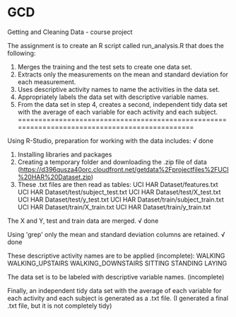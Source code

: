 # GCD
Getting and Cleaning Data - course project


The assignment is to create an R script called run_analysis.R that does the following:

1. Merges the training and the test sets to create one data set.
2. Extracts only the measurements on the mean and standard deviation for each measurement.
3. Uses descriptive activity names to name the activities in the data set.
4. Appropriately labels the data set with descriptive variable names.
5. From the data set in step 4, creates a second, independent tidy data set with the average
   of each variable for each activity and each subject.
==============================================================================================

Using R-Studio, preparation for working with the data includes:  √ done
   1. Installing libraries and packages
   2. Creating a temporary folder and downloading the .zip file of data
      (https://d396qusza40orc.cloudfront.net/getdata%2Fprojectfiles%2FUCI%20HAR%20Dataset.zip)
   3. These .txt files are then read as tables:
         UCI HAR Dataset/features.txt
         UCI HAR Dataset/test/subject_test.txt
         UCI HAR Dataset/test/X_test.txt
         UCI HAR Dataset/test/y_test.txt
         UCI HAR Dataset/train/subject_train.txt
         UCI HAR Dataset/train/X_train.txt
         UCI HAR Dataset/train/y_train.txt
         
The X and Y, test and train data are merged. √ done

Using 'grep' only the mean and standard deviation columns are retained.  √ done

These descriptive activity names are to be applied (incomplete):
   WALKING
   WALKING_UPSTAIRS
   WALKING_DOWNSTAIRS
   SITTING
   STANDING
   LAYING

The data set is to be labeled with descriptive variable names. (incomplete)

Finally, an independent tidy data set with the average of each variable for each activity and each subject
is generated as a .txt file.  (I generated a final .txt file, but it is not completely tidy)
         

